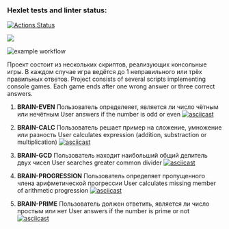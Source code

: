 ### Hexlet tests and linter status:
[![Actions Status](https://github.com/LenaVolkova/python-project-lvl1/workflows/hexlet-check/badge.svg)](https://github.com/LenaVolkova/python-project-lvl1/actions)

<a href="https://codeclimate.com/github/codeclimate/codeclimate/maintainability"><img src="https://api.codeclimate.com/v1/badges/a99a88d28ad37a79dbf6/maintainability" /></a>

![example workflow](https://github.com/LenaVolkova/python-project-lvl1/actions/workflows/linter-check.yml/badge.svg)

Проект состоит из нескольких скриптов, реализующих консольные игры. В каждом случае игра ведётся до 1 неправильного или трёх правильных ответов.
Project consists of several scripts implementing console games. Each game ends after one wrong answer or three correct answers.

1. <b>BRAIN-EVEN</b> </n>
Пользователь определеяет, является ли число чётным или нечётным
User answers if the number is odd or even
[![asciicast](https://asciinema.org/a/iOSeinYOLRhwx3vpD8QBYJ3Vr.svg)](https://asciinema.org/a/iOSeinYOLRhwx3vpD8QBYJ3Vr)

2. <b>BRAIN-CALC</b></n>
Пользователь решает пример на сложение, умножение или разность
User calculates expression (addition, substraction or multiplication)
[![asciicast](https://asciinema.org/a/kENFxIRxZbssrBUWfvh8LIYGQ.svg)](https://asciinema.org/a/kENFxIRxZbssrBUWfvh8LIYGQ)

3. <b>BRAIN-GCD</b></n>
Пользователь находит наибольший общий делитель двух чисел
User searches greater common divider
[![asciicast](https://asciinema.org/a/ymC8A76x3sVxHTtOadnse3aid.svg)](https://asciinema.org/a/ymC8A76x3sVxHTtOadnse3aid)

4. <b>BRAIN-PROGRESSION</b></n>
Пользователь определяет пропущенного члена арифметической прогрессии
User calculates missing member of arithmetic progression
[![asciicast](https://asciinema.org/a/MKWnBrmcTj2zPpx9Za2TCySsv.svg)](https://asciinema.org/a/MKWnBrmcTj2zPpx9Za2TCySsv)

5. <b>BRAIN-PRIME</b></n>
Пользователь должен ответить, является ли число простым или нет
User answers if the number is prime or not
[![asciicast](https://asciinema.org/a/ptAishWXl4fYkumhkZLbBfOBb.svg)](https://asciinema.org/a/ptAishWXl4fYkumhkZLbBfOBb)